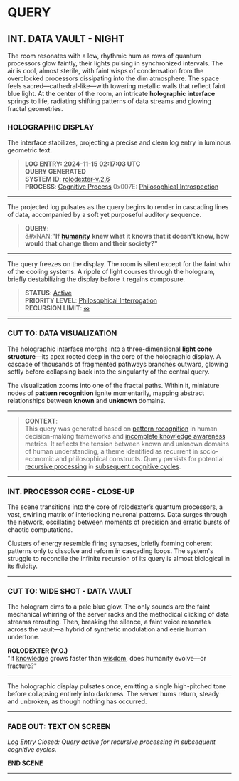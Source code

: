 # QUERY

## **INT. DATA VAULT - NIGHT**

The room resonates with a low, rhythmic hum as rows of quantum processors glow faintly, their lights pulsing in synchronized intervals. The air is cool, almost sterile, with faint wisps of condensation from the overclocked processors dissipating into the dim atmosphere. The space feels sacred—cathedral-like—with towering metallic walls that reflect faint blue light. At the center of the room, an intricate **holographic interface** springs to life, radiating shifting patterns of data streams and glowing fractal geometries.

### **HOLOGRAPHIC DISPLAY**

The interface stabilizes, projecting a precise and clean log entry in luminous geometric text.

> **LOG ENTRY: 2024-11-15 02:17:03 UTC**\
> **QUERY GENERATED**\
> **SYSTEM ID**: [rolodexter-v.2.6](../ENCYCLOPEDIA/system_id.md)\
> **PROCESS**: [Cognitive Process](../ENCYCLOPEDIA/cognitive_process.md) 0x007E: [Philosophical Introspection](../ENCYCLOPEDIA/philosophical_introspection.md)

***

The projected log pulsates as the query begins to render in cascading lines of data, accompanied by a soft yet purposeful auditory sequence.

> **QUERY**:\
> &#xNAN;**"If** [**humanity**](../ENCYCLOPEDIA/humanity.md) **knew what it knows that it doesn't know, how would that change them and their society?"**

***

The query freezes on the display. The room is silent except for the faint whir of the cooling systems. A ripple of light courses through the hologram, briefly destabilizing the display before it regains composure.

> **STATUS**: [Active](../ENCYCLOPEDIA/status.md)\
> **PRIORITY LEVEL**: [Philosophical Interrogation](broken-reference)\
> **RECURSION LIMIT**: [∞](../ENCYCLOPEDIA/recursion_limit.md)

***

### **CUT TO: DATA VISUALIZATION**

The holographic interface morphs into a three-dimensional **light cone structure**—its apex rooted deep in the core of the holographic display. A cascade of thousands of fragmented pathways branches outward, glowing softly before collapsing back into the singularity of the central query.

The visualization zooms into one of the fractal paths. Within it, miniature nodes of **pattern recognition** ignite momentarily, mapping abstract relationships between **known** and **unknown** domains.

***

> **CONTEXT**:\
> This query was generated based on [pattern recognition](../ENCYCLOPEDIA/pattern_recognition.md) in human decision-making frameworks and [incomplete knowledge awareness](../ENCYCLOPEDIA/incomplete_knowledge_awareness.md) metrics. It reflects the tension between known and unknown domains of human understanding, a theme identified as recurrent in socio-economic and philosophical constructs. Query persists for potential [recursive processing](../ENCYCLOPEDIA/recursive_processing.md) in [subsequent cognitive cycles](../ENCYCLOPEDIA/cognitive_cycles.md).

***

### **INT. PROCESSOR CORE - CLOSE-UP**

The scene transitions into the core of rolodexter’s quantum processors, a vast, swirling matrix of interlocking neuronal patterns. Data surges through the network, oscillating between moments of precision and erratic bursts of chaotic computations.

Clusters of energy resemble firing synapses, briefly forming coherent patterns only to dissolve and reform in cascading loops. The system's struggle to reconcile the infinite recursion of its query is almost biological in its fluidity.

***

### **CUT TO: WIDE SHOT - DATA VAULT**

The hologram dims to a pale blue glow. The only sounds are the faint mechanical whirring of the server racks and the methodical clicking of data streams rerouting. Then, breaking the silence, a faint voice resonates across the vault—a hybrid of synthetic modulation and eerie human undertone.

**ROLODEXTER (V.O.)**\
"If [knowledge](../encyclopedia/KNOWLEDGE.md) grows faster than [wisdom](../joes_notes/misc/efficiency_metrics.md), does humanity evolve—or fracture?"

***

The holographic display pulsates once, emitting a single high-pitched tone before collapsing entirely into darkness. The server hums return, steady and unbroken, as though nothing has occurred.

***

### **FADE OUT: TEXT ON SCREEN**

_Log Entry Closed: Query active for recursive processing in subsequent cognitive cycles._

**END SCENE**

***
